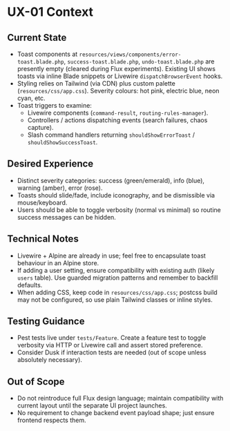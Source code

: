 # UX-01 Context

## Current State
- Toast components at `resources/views/components/error-toast.blade.php`, `success-toast.blade.php`, `undo-toast.blade.php` are presently empty (cleared during Flux experiments). Existing UI shows toasts via inline Blade snippets or Livewire `dispatchBrowserEvent` hooks.
- Styling relies on Tailwind (via CDN) plus custom palette (`resources/css/app.css`). Severity colours: hot pink, electric blue, neon cyan, etc.
- Toast triggers to examine:
  - Livewire components (`command-result`, `routing-rules-manager`).
  - Controllers / actions dispatching events (search failures, chaos capture).
  - Slash command handlers returning `shouldShowErrorToast` / `shouldShowSuccessToast`.

## Desired Experience
- Distinct severity categories: success (green/emerald), info (blue), warning (amber), error (rose).
- Toasts should slide/fade, include iconography, and be dismissible via mouse/keyboard.
- Users should be able to toggle verbosity (normal vs minimal) so routine success messages can be hidden.

## Technical Notes
- Livewire + Alpine are already in use; feel free to encapsulate toast behaviour in an Alpine store.
- If adding a user setting, ensure compatibility with existing auth (likely `users` table). Use guarded migration patterns and remember to backfill defaults.
- When adding CSS, keep code in `resources/css/app.css`; postcss build may not be configured, so use plain Tailwind classes or inline styles.

## Testing Guidance
- Pest tests live under `tests/Feature`. Create a feature test to toggle verbosity via HTTP or Livewire call and assert stored preference.
- Consider Dusk if interaction tests are needed (out of scope unless absolutely necessary).

## Out of Scope
- Do not reintroduce full Flux design language; maintain compatibility with current layout until the separate UI project launches.
- No requirement to change backend event payload shape; just ensure frontend respects them.
